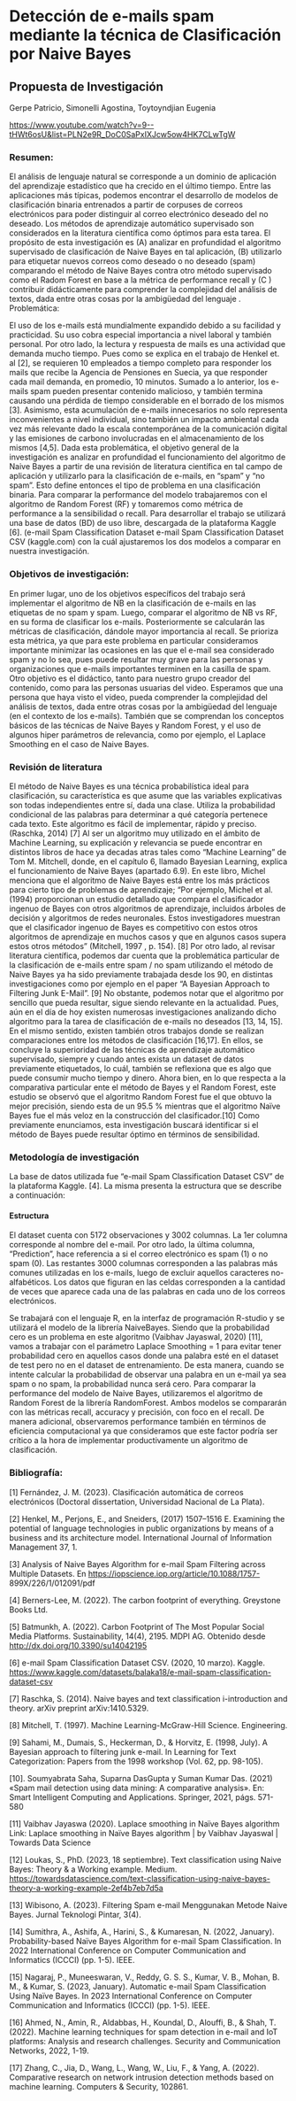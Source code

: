 # Detección de e-mails spam mediante la técnica de Clasificación por Naive Bayes
## Propuesta de Investigación

Gerpe Patricio, Simonelli Agostina, Toytoyndjian Eugenia

https://www.youtube.com/watch?v=9--tHWt6osU&list=PLN2e9R_DoC0SaPxIXJcw5ow4HK7CLwTgW

### Resumen:
El análisis de lenguaje natural se corresponde a un dominio de aplicación del aprendizaje estadístico que ha crecido en el último tiempo. Entre las aplicaciones más típicas, podemos encontrar el desarrollo de modelos de clasificación binaria entrenados a partir de corpuses de correos electrónicos para poder distinguir al correo electrónico deseado del no deseado. Los métodos de aprendizaje automático supervisado son considerados en la literatura científica como óptimos para esta tarea. El propósito de esta investigación es (A) analizar en profundidad el algoritmo supervisado de clasificación de Naive Bayes en tal aplicación, (B) utilizarlo para etiquetar nuevos correos como deseado o no deseado (spam) comparando el método de Naive Bayes contra otro método supervisado como el Radom Forest en base a la métrica de performance recall y (C ) contribuir didácticamente para comprender la complejidad del análisis de textos, dada entre otras cosas por la ambigüedad del lenguaje .
Problemática:

El uso de los e-mails está mundialmente expandido debido a su facilidad y practicidad. Su uso cobra especial importancia a nivel laboral y también personal. Por otro lado, la lectura y respuesta de mails es una actividad que demanda mucho tiempo. Pues como se explica en el trabajo de Henkel et. al [2], se requieren 10 empleados a tiempo completo para responder los mails que recibe la Agencia de Pensiones en Suecia, ya que responder cada mail demanda, en promedio, 10 minutos. Sumado a lo anterior, los e-mails spam pueden presentar contenido malicioso, y también termina causando una pérdida de tiempo considerable en el borrado de los mismos [3].  Asimismo, esta acumulación de e-mails innecesarios no solo representa inconvenientes a nivel individual, sino también un impacto ambiental cada vez más relevante dado la escala contemporánea de la comunicación digital y las emisiones de carbono involucradas en el almacenamiento de los mismos [4,5].
Dada esta problemática, el objetivo general de la investigación es analizar en profundidad el funcionamiento del algoritmo de Naive Bayes a partir de una revisión de literatura científica en tal campo de aplicación y utilizarlo para la clasificación de e-mails, en “spam” y “no spam”. Esto define entonces el tipo de problema en una clasificación binaria. Para comparar la performance del modelo trabajaremos con el algoritmo de Random Forest (RF) y tomaremos como métrica de performance a la sensibilidad o recall.
Para desarrollar el trabajo se utilizará una base de datos (BD) de uso libre, descargada de la plataforma Kaggle [6]. (e-mail Spam Classification Dataset e-mail Spam Classification Dataset CSV (kaggle.com) con la cuál ajustaremos los dos modelos a comparar en nuestra investigación.

### Objetivos de investigación:

En primer lugar, uno de los objetivos específicos del trabajo será implementar el algoritmo de NB en la clasificación de e-mails en las etiquetas de no spam y spam. Luego, comparar el algoritmo de NB vs RF, en su forma de clasificar los e-mails. Posteriormente se calcularán las métricas de clasificación, dándole mayor importancia al recall. Se prioriza esta métrica, ya que para este problema en particular consideramos importante minimizar las ocasiones en las que el e-mail sea considerado spam y no lo sea, pues puede resultar muy grave para las personas y organizaciones que e-mails importantes terminen en la casilla de spam. 
Otro objetivo es el didáctico, tanto para nuestro grupo creador del contenido, como para las personas usuarias del video. Esperamos que una persona que haya visto el video, pueda comprender la complejidad del análisis de textos, dada entre otras cosas por la ambigüedad del lenguaje (en el contexto de los e-mails). También que se comprendan los conceptos básicos de las técnicas de Naive Bayes y Random Forest, y el uso de algunos hiper parámetros de relevancia, como por ejemplo, el  Laplace Smoothing en el caso de Naive Bayes. 

### Revisión de literatura

El método de Naive Bayes es una técnica probabilística ideal para clasificación, su característica es que asume que las variables explicativas son todas independientes entre sí, dada una clase. Utiliza la probabilidad condicional de las palabras para determinar a qué categoría pertenece cada texto.  Este algoritmo es fácil de implementar, rápido y preciso. (Raschka, 2014) [7]
Al ser un algoritmo muy utilizado en el ámbito de Machine Learning, su explicación y relevancia se puede encontrar en distintos libros de hace ya decadas atras tales como “Machine Learning” de Tom M. Mitchell, donde, en el capítulo 6, llamado Bayesian Learning, explica el funcionamiento de Naive Bayes (apartado 6.9).
En este libro, Michel menciona que el algoritmo de Naive Bayes está entre los más prácticos para cierto tipo de problemas de aprendizaje; “Por ejemplo, Michel et al. (1994) proporcionan un estudio detallado que compara el clasificador ingenuo de Bayes con otros algoritmos de aprendizaje, incluidos árboles de decisión y algoritmos de redes neuronales. Estos investigadores muestran que el clasificador ingenuo de Bayes es competitivo con estos otros algoritmos de aprendizaje en muchos casos y que en algunos casos supera estos otros métodos” (Mitchell, 1997 , p. 154). [8]
Por otro lado, al revisar literatura científica, podemos dar cuenta que la problemática particular de la clasificación de e-mails entre spam / no spam utilizando el método de Naive Bayes ya ha sido previamente trabajada desde los 90, en distintas investigaciones como por ejemplo en el paper “A Bayesian Approach to Filtering Junk E-Mail”. [9] No obstante, podemos notar que el algoritmo por sencillo que pueda resultar, sigue siendo relevante en la actualidad. Pues, aún en el día de hoy existen numerosas investigaciones analizando dicho algoritmo para la tarea de clasificación de e-mails no deseados [13, 14, 15].
En el mismo sentido, existen también otros trabajos donde se realizan comparaciones entre los métodos de clasificación [16,17]. En ellos, se concluye la superioridad de las técnicas de aprendizaje automático supervisado, siempre y cuando antes exista un dataset de datos previamente etiquetados, lo cuál, también se reflexiona que es algo que puede consumir mucho tiempo y dinero. Ahora bien, en lo que respecta a la comparativa particular ente el método de Bayes y el Random Forest, este estudio se observó que el algoritmo Random Forest fue el que obtuvo la mejor precisión, siendo esta de un 95.5 % mientras que el algoritmo Naïve Bayes fue el más veloz en la construcción del clasificador.[10] Como previamente enunciamos, esta investigación buscará identificar si el método de Bayes puede resultar óptimo en términos de sensibilidad.

### Metodología de investigación

La base de datos utilizada fue “e-mail Spam Classification Dataset CSV” de la plataforma Kaggle. [4]. La misma presenta la estructura que se describe a continuación:

#### Estructura

El dataset cuenta con 5172 observaciones y 3002 columnas. La 1er columna corresponde al nombre del e-mail. Por otro lado, la última columna, “Prediction”,  hace referencia a si el correo electrónico es spam (1) o no spam (0). Las restantes 3000 columnas corresponden a las palabras más comunes utilizadas en los e-mails, luego de excluir aquellos caracteres no-alfabéticos. 
Los datos que figuran en las celdas corresponden a la cantidad de veces que aparece cada una de las palabras en cada uno de los correos electrónicos. 

Se trabajará con el lenguaje R, en la interfaz de programación R-studio y se utilizará el modelo de la librería NaiveBayes. Siendo que la probabilidad cero es un problema en este algoritmo (Vaibhav Jayaswal, 2020) [11], vamos a trabajar con el parámetro Laplace Smoothing = 1 para evitar tener probabilidad cero en aquellos casos donde una palabra esté en el dataset de test pero no en el dataset de entrenamiento. De esta manera, cuando se intente calcular la probabilidad de observar una palabra en un e-mail ya sea spam o no spam, la probabilidad nunca será cero. 
Para comparar la performance del modelo de Naive Bayes, utilizaremos el algoritmo de Random Forest de la librería RandomForest. Ambos modelos se compararán con las métricas recall, accuracy y precisión, con foco en el recall. De manera adicional, observaremos performance también en términos de eficiencia computacional ya que consideramos que este factor podría ser crítico a la hora de implementar productivamente un algoritmo de clasificación.




### Bibliografía:

[1] Fernández, J. M. (2023). Clasificación automática de correos electrónicos (Doctoral dissertation, Universidad Nacional de La Plata).

[2]  Henkel, M., Perjons, E., and Sneiders,  (2017) 1507–1516 E. Examining the potential of language technologies in public organizations by means of a business and its architecture model. International Journal of Information Management 37, 1.

[3] Analysis of Naive Bayes Algorithm for e-mail Spam Filtering across Multiple Datasets. En https://iopscience.iop.org/article/10.1088/1757- 899X/226/1/012091/pdf

[4] Berners-Lee, M. (2022). The carbon footprint of everything. Greystone Books Ltd.

[5] Batmunkh, A. (2022). Carbon Footprint of The Most Popular Social Media Platforms. Sustainability, 14(4), 2195. MDPI AG. Obtenido desde http://dx.doi.org/10.3390/su14042195

[6] e-mail Spam Classification Dataset CSV. (2020, 10 marzo). Kaggle. https://www.kaggle.com/datasets/balaka18/e-mail-spam-classification-dataset-csv

[7] Raschka, S. (2014). Naive bayes and text classification i-introduction and theory. arXiv preprint arXiv:1410.5329.

[8] Mitchell, T. (1997). Machine Learning-McGraw-Hill Science. Engineering.

[9]  Sahami, M., Dumais, S., Heckerman, D., & Horvitz, E. (1998, July). A Bayesian approach to filtering junk e-mail. In Learning for Text Categorization: Papers from the 1998 workshop (Vol. 62, pp. 98-105).

[10]. Soumyabrata Saha, Suparna DasGupta y Suman Kumar Das. (2021) «Spam mail detection using data mining: A comparative analysis». En: Smart Intelligent Computing and Applications. Springer, 2021, págs. 571-580

[11] Vaibhav Jayaswa (2020). Laplace smoothing in Naïve Bayes algorithm
Link: Laplace smoothing in Naïve Bayes algorithm | by Vaibhav Jayaswal | Towards Data Science

[12] Loukas, S., PhD. (2023, 18 septiembre). Text classification using Naive Bayes: Theory & a Working example. Medium. https://towardsdatascience.com/text-classification-using-naive-bayes-theory-a-working-example-2ef4b7eb7d5a

[13] Wibisono, A. (2023). Filtering Spam e-mail Menggunakan Metode Naive Bayes. Jurnal Teknologi Pintar, 3(4).

[14] Sumithra, A., Ashifa, A., Harini, S., & Kumaresan, N. (2022, January). Probability-based Naïve Bayes Algorithm for e-mail Spam Classification. In 2022 International Conference on Computer Communication and Informatics (ICCCI) (pp. 1-5). IEEE.

[15] Nagaraj, P., Muneeswaran, V., Reddy, G. S. S., Kumar, V. B., Mohan, B. M., & Kumar, S. (2023, January). Automatic e-mail Spam Classification Using Naïve Bayes. In 2023 International Conference on Computer Communication and Informatics (ICCCI) (pp. 1-5). IEEE.

[16] Ahmed, N., Amin, R., Aldabbas, H., Koundal, D., Alouffi, B., & Shah, T. (2022). Machine learning techniques for spam detection in e-mail and IoT platforms: Analysis and research challenges. Security and Communication Networks, 2022, 1-19.

[17] Zhang, C., Jia, D., Wang, L., Wang, W., Liu, F., & Yang, A. (2022). Comparative research on network intrusion detection methods based on machine learning. Computers & Security, 102861.




